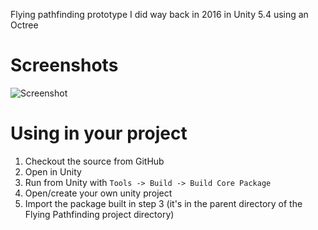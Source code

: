 Flying pathfinding prototype I did way back in 2016 in Unity 5.4 using an Octree

# Screenshots

![Screenshot](https://github.com/simeonradivoev/Flying-Pathfinding/raw/master/Screenshots/Screenshot.png)

# Using in your project

1. Checkout the source from GitHub
2. Open in Unity
3. Run from Unity with `Tools -> Build -> Build Core Package`
4. Open/create your own unity project
5. Import the package built in step 3 (it's in the parent directory of the Flying Pathfinding project directory)
